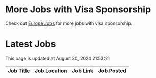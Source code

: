 # More Jobs with Visa Sponsorship

Check out [Europe Jobs](https://github.com/sureshparimi/europejobs#latest-jobs) for more jobs with visa sponsorship.

# Latest Jobs

This page is updated at August 30, 2024 21:53:21

| Job Title | Job Location | Job Link | Job Posted |
| --- | --- | --- | --- |
